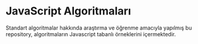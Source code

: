 # JavaScript Algoritmaları

Standart algoritmalar hakkında araştırma ve öğrenme amacıyla yapılmış bu repository, algoritmaların Javascript tabanlı örneklerini içermektedir.
